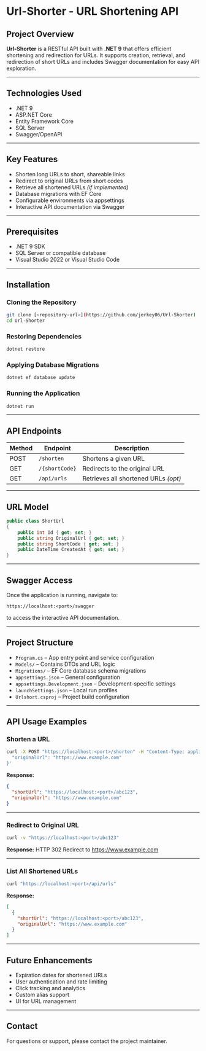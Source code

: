 # Url-Shorter - URL Shortening API

## Project Overview

**Url-Shorter** is a RESTful API built with **.NET 9** that offers efficient shortening and redirection for URLs. It supports creation, retrieval, and redirection of short URLs and includes Swagger documentation for easy API exploration.

---

## Technologies Used

- .NET 9  
- ASP.NET Core  
- Entity Framework Core  
- SQL Server  
- Swagger/OpenAPI  

---

## Key Features

- Shorten long URLs to short, shareable links  
- Redirect to original URLs from short codes  
- Retrieve all shortened URLs *(if implemented)*  
- Database migrations with EF Core  
- Configurable environments via appsettings  
- Interactive API documentation via Swagger  

---

## Prerequisites

- .NET 9 SDK  
- SQL Server or compatible database  
- Visual Studio 2022 or Visual Studio Code  

---

## Installation

### Cloning the Repository

```bash
git clone [<repository-url>](https://github.com/jerkey06/Url-Shorter)
cd Url-Shorter
```

### Restoring Dependencies

```bash
dotnet restore
```

### Applying Database Migrations

```bash
dotnet ef database update
```

### Running the Application

```bash
dotnet run
```

---

## API Endpoints

| Method | Endpoint         | Description                          |
|--------|------------------|--------------------------------------|
| POST   | `/shorten`       | Shortens a given URL                 |
| GET    | `/{shortCode}`   | Redirects to the original URL        |
| GET    | `/api/urls`      | Retrieves all shortened URLs *(opt)* |

---

## URL Model

```csharp
public class ShortUrl
{
    public int Id { get; set; }
    public string OriginalUrl { get; set; }
    public string ShortCode { get; set; }
    public DateTime CreatedAt { get; set; }
}
```

---

## Swagger Access

Once the application is running, navigate to:

```
https://localhost:<port>/swagger
```

to access the interactive API documentation.

---

## Project Structure

- `Program.cs` – App entry point and service configuration  
- `Models/` – Contains DTOs and URL logic  
- `Migrations/` – EF Core database schema migrations  
- `appsettings.json` – General configuration  
- `appsettings.Development.json` – Development-specific settings  
- `launchSettings.json` – Local run profiles  
- `Urlshort.csproj` – Project build configuration  

---

## API Usage Examples

### Shorten a URL

```bash
curl -X POST "https://localhost:<port>/shorten" -H "Content-Type: application/json" -d '{
  "originalUrl": "https://www.example.com"
}'
```

**Response:**

```json
{
  "shortUrl": "https://localhost:<port>/abc123",
  "originalUrl": "https://www.example.com"
}
```

---

### Redirect to Original URL

```bash
curl -v "https://localhost:<port>/abc123"
```

**Response:** HTTP 302 Redirect to https://www.example.com

---

### List All Shortened URLs

```bash
curl "https://localhost:<port>/api/urls"
```

**Response:**

```json
[
  {
    "shortUrl": "https://localhost:<port>/abc123",
    "originalUrl": "https://www.example.com"
  }
]
```

---

## Future Enhancements

- Expiration dates for shortened URLs  
- User authentication and rate limiting  
- Click tracking and analytics  
- Custom alias support  
- UI for URL management  

---

## Contact

For questions or support, please contact the project maintainer.
